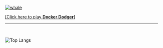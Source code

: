 [![whale](https://github.com/Nhahan/Nhahan/assets/81916648/17b504e7-e859-46ce-ae68-db1733408dc5)](https://nhahan.github.io/)

[[Click here to play **Docker Dodger**]](https://nhahan.github.io/)

<!--<img src="https://img.shields.io/badge/Typescript-3178C6?style=flat-square&logo=Typescript&logoColor=white"/> <img src="https://img.shields.io/badge/Java-007396AB?style=flat-square&logo=java&logoColor=white"/>-->

---

<br>

![Top Langs](https://github-readme-stats.vercel.app/api/top-langs/?username=Nhahan&hide=css,html,scss,ShaderLab,HLSL&layout=compact&langs_count=8&bg_color=45,1a1a1a,333333&title_color=ffffff&text_color=ffffff)
